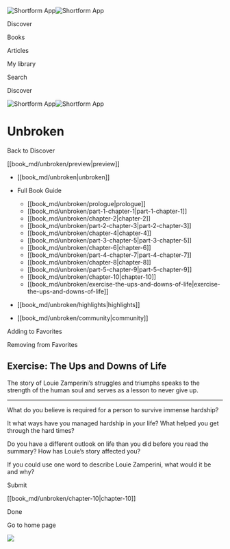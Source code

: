 ![Shortform App](/img/logo.36a2399e.svg)![Shortform App](/img/logo-dark.70c1b072.svg)

Discover

Books

Articles

My library

Search

Discover

![Shortform App](/img/logo.36a2399e.svg)![Shortform App](/img/logo-dark.70c1b072.svg)

# Unbroken

Back to Discover

[[book_md/unbroken/preview|preview]]

  * [[book_md/unbroken|unbroken]]
  * Full Book Guide

    * [[book_md/unbroken/prologue|prologue]]
    * [[book_md/unbroken/part-1-chapter-1|part-1-chapter-1]]
    * [[book_md/unbroken/chapter-2|chapter-2]]
    * [[book_md/unbroken/part-2-chapter-3|part-2-chapter-3]]
    * [[book_md/unbroken/chapter-4|chapter-4]]
    * [[book_md/unbroken/part-3-chapter-5|part-3-chapter-5]]
    * [[book_md/unbroken/chapter-6|chapter-6]]
    * [[book_md/unbroken/part-4-chapter-7|part-4-chapter-7]]
    * [[book_md/unbroken/chapter-8|chapter-8]]
    * [[book_md/unbroken/part-5-chapter-9|part-5-chapter-9]]
    * [[book_md/unbroken/chapter-10|chapter-10]]
    * [[book_md/unbroken/exercise-the-ups-and-downs-of-life|exercise-the-ups-and-downs-of-life]]
  * [[book_md/unbroken/highlights|highlights]]
  * [[book_md/unbroken/community|community]]



Adding to Favorites 

Removing from Favorites 

## Exercise: The Ups and Downs of Life

The story of Louie Zamperini’s struggles and triumphs speaks to the strength of the human soul and serves as a lesson to never give up.

* * *

What do you believe is required for a person to survive immense hardship?

It what ways have you managed hardship in your life? What helped you get through the hard times?

Do you have a different outlook on life than you did before you read the summary? How has Louie’s story affected you?

If you could use one word to describe Louie Zamperini, what would it be and why?

Submit 

[[book_md/unbroken/chapter-10|chapter-10]]

Done

Go to home page 

![](https://bat.bing.com/action/0?ti=56018282&Ver=2&mid=3a43f0e4-1299-4a20-beef-4d7408449234&sid=72e6e650642c11eeb2dd2161d176fe8d&vid=72e70890642c11eeb72d79fe7b6df2c6&vids=0&msclkid=N&pi=0&lg=en-US&sw=800&sh=600&sc=24&nwd=1&tl=Shortform%20%7C%20Book&p=https%3A%2F%2Fwww.shortform.com%2Fapp%2Fbook%2Funbroken%2Fexercise-the-ups-and-downs-of-life&r=&lt=1130&evt=pageLoad&sv=1&rn=677871)
